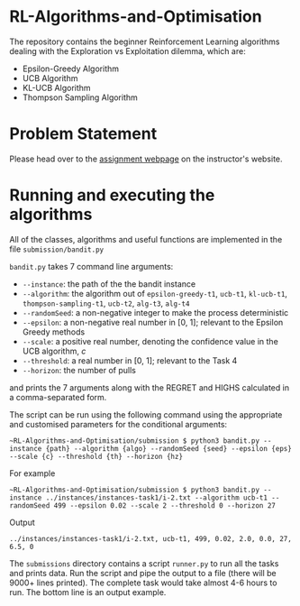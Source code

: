 # RL-Algorithms-and-Optimisation
The repository contains the beginner Reinforcement Learning algorithms dealing with the Exploration vs Exploitation dilemma, which are:
* Epsilon-Greedy Algorithm
* UCB Algorithm
* KL-UCB Algorithm
* Thompson Sampling Algorithm

# Problem Statement
Please head over to the [assignment webpage](https://www.cse.iitb.ac.in/~shivaram/teaching/cs747-a2021/pa-1/programming-assignment-1.html) on the instructor's website.

# Running and executing the algorithms
All of the classes, algorithms and useful functions are implemented in the file ```submission/bandit.py```

```bandit.py``` takes 7 command line arguments:
* ```--instance```: the path of the the bandit instance
* ```--algorithm```: the algorithm out of ```epsilon-greedy-t1```, ```ucb-t1```, ```kl-ucb-t1```, ```thompson-sampling-t1```, ```ucb-t2```, ```alg-t3```, ```alg-t4```
* ```--randomSeed```: a non-negative integer to make the process deterministic
* ```--epsilon```: a non-negative real number in \[0, 1\]; relevant to the Epsilon Greedy methods
* ```--scale```: a positive real number, denoting the confidence value in the UCB algorithm, _c_
* ```--threshold```: a real number in \[0, 1\]; relevant to the Task 4
* ```--horizon```: the number of pulls

and prints the 7 arguments along with the REGRET and HIGHS calculated in a comma-separated form.

The script can be run using the following command using the appropriate and customised parameters for the conditional arguments:
```
~RL-Algorithms-and-Optimisation/submission $ python3 bandit.py --instance {path} --algorithm {algo} --randomSeed {seed} --epsilon {eps} --scale {c} --threshold {th} --horizon {hz}
```
For example
```
~RL-Algorithms-and-Optimisation/submission $ python3 bandit.py --instance ../instances/instances-task1/i-2.txt --algorithm ucb-t1 --randomSeed 499 --epsilon 0.02 --scale 2 --threshold 0 --horizon 27
```
Output
```
../instances/instances-task1/i-2.txt, ucb-t1, 499, 0.02, 2.0, 0.0, 27, 6.5, 0
```
The ```submissions``` directory contains a script ```runner.py``` to run all the tasks and prints data. Run the script and pipe the output to a file (there will be 9000+ lines printed). The complete task would take almost 4-6 hours to run.
The bottom line is an output example.
